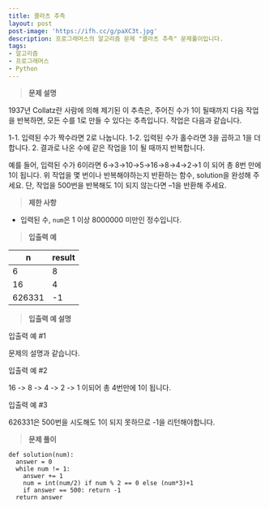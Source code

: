 ```yaml
---
title: 콜라츠 추측
layout: post
post-image: 'https://ifh.cc/g/paXC3t.jpg'
description: 프로그래머스의 알고리즘 문제 "콜라츠 추측" 문제풀이입니다.
tags:
- 알고리즘
- 프로그래머스
- Python
---
```



>**문제 설명**

1937년 Collatz란 사람에 의해 제기된 이 추측은, 주어진 수가 1이 될때까지 다음 작업을 반복하면, 모든 수를 1로 만들 수 있다는 추측입니다. 작업은 다음과 같습니다.

1-1. 입력된 수가 짝수라면 2로 나눕니다. 
1-2. 입력된 수가 홀수라면 3을 곱하고 1을 더합니다.
2. 결과로 나온 수에 같은 작업을 1이 될 때까지 반복합니다.

예를 들어, 입력된 수가 6이라면 6→3→10→5→16→8→4→2→1 이 되어 총 8번 만에 1이 됩니다. 위 작업을 몇 번이나 반복해야하는지 반환하는 함수, solution을 완성해 주세요. 단, 작업을 500번을 반복해도 1이 되지 않는다면 –1을 반환해 주세요.

>**제한 사항**

<ul>
<li>입력된 수,  <code>num</code>은 1 이상 8000000 미만인 정수입니다.</li>
</ul>

>**입출력 예**

| n | result |
|--|--|
| 6 | 8 |
| 16 | 4 |
| 626331 | -1 |

>**입출력 예 설명**

입출력 예 #1

문제의 설명과 같습니다.

입출력 예 #2

16 -> 8 -> 4 -> 2 -> 1 이되어 총 4번만에 1이 됩니다.

입출력 예 #3

626331은 500번을 시도해도 1이 되지 못하므로 -1을 리턴해야합니다.

>**문제 풀이**

	def solution(num):
	  answer = 0
	  while num != 1:
	    answer += 1
	    num = int(num/2) if num % 2 == 0 else (num*3)+1
	    if answer == 500: return -1
	  return answer



